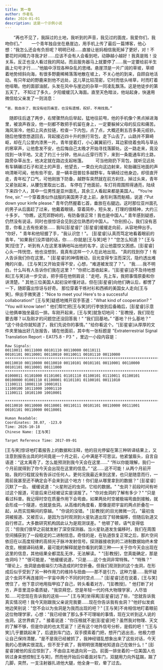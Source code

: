 ```yaml
---
title: 第一章
author: 作者名
date: 2024-01-01
description: 这是一个示例小说
---
```


&emsp;&emsp;“再也不见了，我踩过的土地，我听到的声音，我见过的面庞，我爱你们，我吻你们。”
&emsp;&emsp;一个青年独自坐在悬崖边，用手机上传了最后一篇博客，他心想：“我怎么还会有负担呢？明明已经......直接让爸妈相信我死掉了更好，对！不要花时间精力寻我才好......应该不会有人会看到吧，动静越小越好！我真是贱！没关系，反正也没人看过我的网站，而且服务器马上就要停了......我一定要给前半生画上句号才行......”他脑中浮现各种杂乱的思绪。悬崖顶是一片广阔的草坡，草顺着地势倾斜向海，有很多野鹿稀稀落落地散在坡上，不关心他的到来，自顾自地活动。有只年幼的野鹿来到他不远处，这儿草比较茂密，它时而低头啃草，时而盯着他咀嚼。他的面部油腻，头发在风中与崖边的杂草一同凌乱飘荡。这是他徒步的第五天了。
不知过了多久，夕阳缓缓沉入海面。直至天色暗淡，他站起身，快速用微信给父亲发了一则消息：

    “爸，我自杀了，我没有经历痛苦，也没有遗憾，祝好，不用找我。”
&emsp;随即往后退了两步，右臂骤然向后举起，猛地往前甩，他的手机像个黑点掉进海里，被浪声吞没，他一刻都不敢把手机留在身上，一定要躲掉父母的反应和痛苦。海风渐冷，他扣上风衣拉链，检查一下内包，点了点，大概还剩五百多美元纸钞。随后他慢悠悠退回去，背起接近四十升的旅行背包，走下山去了。山路并不算崎岖，却在几公里内漆黑一片。青年提着灯，小心翼翼前行，耳边萦绕着虫鸣与草丛的窸窣声，让他愈发不安，也后悔自己太晚才开始寻找落脚处。这一路走来，竟没找到一块平地。又走了约三十分钟，他从山丘穿行而下，来到一条能通车的土路，路旁杂草丛生，他决定就在路边支起帐篷。
&emsp;&emsp;可当他刚扔下背包，就听见远处有车辆碾过石子和泥土的声音，他望去，一束白光向这边射来，轮胎碾压地面的声响清晰可闻，他有些不安。是一辆丰田普拉多越野车，车辆经过他身边，却径直开走，青年松了口气，可他刚放下防备，越野车突然就在前方刹住，掉过头来，青年又紧张起来，从腰包里取出匕首。
车停在了他面前，车灯将周围照得通亮，陆续下来四个人，其中一位男性是亚州面孔，其余三人看起来都是美国人。
“You’re fine, sir.” 一个穿着类似作战服的美国男子走上前，身形利落而魁梧，说道 :“Put down your kinfe please.”
青年仍然握着匕首，垂放在右腿边。这时那位亚州面孔的男子从后面赶了过来，他戴着眼镜，穿着简朴，短头发，打理的很精神，大约三十多岁。
“你瞧，这荒郊野岭的，有防备很正常！我也是中国人。”
青年感到疑惑，仍然没有说话，同时也很惊讶会见到这位熟悉的中国人。
"你别担心，我们没有恶意，你看上去有些紧张...... 我叫[彭星睿]"
[彭星睿]缓缓走向前，从容地伸出手。
"你好，" 青年和他轻握了手，"我认识您！"。
[彭星睿]认真而笃定地看着眼前的青年，"如果我们没弄错的话，你......你就是[王与笑]吧？"
"您怎么知道？"
[王与笑]怔住了，听到有人在这里准确地叫出他的名字，这让他震惊又困惑。[彭星睿]心头一阵恍惚，他也没想到，竟真有这样一个人在此地出现。
"真的找到你了！有人告诉我们你在这里。" [彭星睿]的神情微动，目光变得专注而深沉，隐约透出难掩的兴奋。
[王与笑]又开始变得不安，心想，"难道被发现了？"。
"我......我不明白。什么叫有人告诉你们我在这里？"
"你把匕首收起来，"[彭星睿]迫不及待地想和[王与笑]进一步交谈，把手搭在他侧肩说："走吧，先上车，我把事情原委和你讲清楚。"
其他三位美国人起初没听懂对话，但在[彭星睿]向他们确认后，都愣了一下，随即露出惊讶与好奇。 那位穿着干练衬衫和西裤的美国女人走向[王与笑]，伸出手微笑道："Nice to meet you! Here's to a successful collaboration!"
[王与笑]疑惑地摊开双手答道："What kind of cooperation? "
"You will know later! "
他们帮忙把[王与笑]的行李放到后备箱后，[彭星睿]示意让他俩单独坐最后一排。车刚开起来，[王与笑]就急切地问："彭教授，我们现在要去哪？以及刚才的问题您还没回答我！"
“我们回基地。”
“基地？什么基地？”
“这个待会你就知道了，我们先说你的事情。”
"给你看这个。"[彭星睿]从厚厚的文件夹里抽出好几张报告，铺在他面前，其中有一张标题是 "Extraterrestrial Signal Translation Report - EA175.8 - P3 " ，里边一小段内容是：

```
Raw Signals:
00110011 00111000 00101110 00110000 00110111
00101101 00110001 00110010 00110011 00101110 00110000
****************************************************************************************
00110010 00110000 00110010 00110101 00101101 00110001 00110000 00101101 00110001 00111000
****************************************************************************************
01000011 01101000 01101001 01101110 01100101 01110011 01100101 00100000 01001110 01100001 01101101 01100101 00111010
11100111 10001110 10001011
11100100 10111000 10001110
11100111 10101100 10010001

****************************************************************************************
00110010 00110000 00110001 00110111 00101101 00110000 00111001 00101101 00110000 00110001

Human Readable:
Coordinates: 38.07, -123.0
Time: 2026-10-18
Chinese Name: [王与笑]

Target Reference Time: 2017-09-01
```

[王与笑]惊讶地盯着报告上的数据和注释，他的目光停留在第三种转译结果上，又注意到报告出具的时间竟是一个月之前，心中满是不可思议。他紧皱眉头，自言自语道：“这太离奇了，怎么能预测到我今天会在这里……”
“所以你能理解，我们一个月前就得到了你今天会出现在这里的信息。”
“这……这不可能！从两个月前开始，我的行程就没有告诉过任何人。更何况我最近来到这里，也只是随意而行，一周前我甚至还不确定会不会来到这个地方！你们是从哪里拿到的数据？”
[彭星睿]沉默了一会。
缓缓说道："火星附近的虫洞，它给的数据。"
"虫洞？前段时间有听过这个报道，可是后来已经被证实是误报了。"
"你对虫洞的了解有多少？"
"只是看过科普。我记得时空在质量作用下会弯曲，如果两处时空被极端弯曲到接触，就会形成一个隧道，也就是虫洞。从高维的角度看，那像是把宇宙的两点折叠在一起，从而实现瞬间的穿越。"
"你说的没错。"
 [彭教授]的目光微微一沉，"最初虫洞被报道、又被否认，是因为当时观测到火星轨道出现了轻微偏移，但随后轨道又自行修正。大多数研究机构因此认为是观测误差。"
他顿了顿，语气变得低沉："但我们很早之前就发射了深空探测器。当火星轨道发生偏移时，我们在周围空间捕获到了一段稳定的二进制信息。奇怪的是，在轨道恢复正常之后，那片空间依旧在以高度规律的高频光子脉冲发射信号。探测器接收到的二进制数据始终未曾改变。根据译码结果，最可能的解释就是你看到的第三种——关于你今天会出现在这里的信息，其他结果全都混乱无序，无法解读。"
"[彭教授]，您真能确定，那是虫洞吗？"
"很可能是，"他缓缓说道，"只是……这个虫洞非常特殊。"
"特殊？"
"理论上，虫洞是由极端引力场造成的时空折叠。但我们观测到的这个虫洞，在形成后似乎受到了另一种作用力的维持与扭曲——那不是引力，这种力量......我怀疑这个虫洞不再连接同一宇宙中两个不同的时空点......"
[彭星睿]还在说着，[王与笑]愣住了，他下意识地用指甲掐了自己，转头看着对方，"[彭教授]，" 他打断了对方，声音里混杂着质疑，"我崇拜您，您是年轻一代的伟大物理学家，人尽皆知……可您现在告诉我的这些——"
[王与笑]坐得离[彭星睿]远了些，"您就告诉我真实情况吧！我今天刚跟我父亲说完我要......现在你告诉我有虫洞？"他好似发疯地边笑别说："您不会以为虫洞是为我而出现的吧？"
[王与笑]不肯相信地盯着眼前这位物理学家，心想："我已经做了那么多不可理喻的事情，现在又听到这人说的虫洞，这世界疯了。" 接着说道："你压根就不是[彭星睿]吧？虽然我对物理、天文的了解不够，但是你说的也太荒诞了！还有这个地外信号分析，是假的吧！"[王与笑]几乎要跳起来了，后退到车门边，双手摸索着门把，想开门逃出去，他极力想让自己保持清醒，"是不是我已经被抓了，我神经错乱想象出来了这些对话，今天我的心思确实很混乱，但不至于疯了，我明明很清醒地知道自己在做什么！"
[彭星睿]被他的反应惊到了，不由自主地退向另一边。前面一排坐着的一位美国人也转过身来想控制[王与笑]，然而他开始后仰着面对车门，双腿用力向外猛踹，踹了几脚，突然，一支注射器扎进他大腿，他全身一软，晕了过去。

